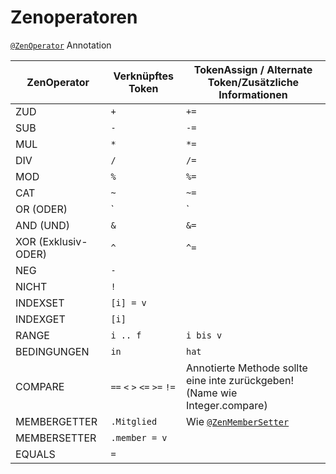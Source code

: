 # Zenoperatoren

[`@ZenOperator`](/Dev_Area/ZenAnnotations/Annotation_ZenOperator/) Annotation

| ZenOperator         | Verknüpftes Token                       | TokenAssign / Alternate Token/Zusätzliche Informationen                     |
| ------------------- | --------------------------------------- | --------------------------------------------------------------------------- |
| ZUD                 | `+`                                     | `+=`                                                                        |
| SUB                 | `-`                                     | `-=`                                                                        |
| MUL                 | `*`                                     | `*=`                                                                        |
| DIV                 | `/`                                     | `/=`                                                                        |
| MOD                 | `%`                                     | `%=`                                                                        |
| CAT                 | `~`                                     | `~=`                                                                        |
| OR (ODER)           | `|`                                     | `|=`                                                                        |
| AND (UND)           | `&`                                 | `&=`                                                                    |
| XOR (Exklusiv-ODER) | `^`                                     | `^=`                                                                        |
| NEG                 | `-`                                     |                                                                             |
| NICHT               | `!`                                     |                                                                             |
| INDEXSET            | `[i] = v`                               |                                                                             |
| INDEXGET            | `[i]`                                   |                                                                             |
| RANGE               | `i .. f`                                | `i bis v`                                                                   |
| BEDINGUNGEN         | `in`                                    | `hat`                                                                       |
| COMPARE             | `==` `<` `>` `<=` `>=` `!=` | Annotierte Methode sollte eine inte zurückgeben! (Name wie Integer.compare) |
| MEMBERGETTER        | `.Mitglied`                             | Wie [`@ZenMemberSetter`](/Dev_Area/ZenAnnotations/ZenMembers/)              |
| MEMBERSETTER        | `.member = v`                           |                                                                             |
| EQUALS              | `=`                                     |                                                                             |